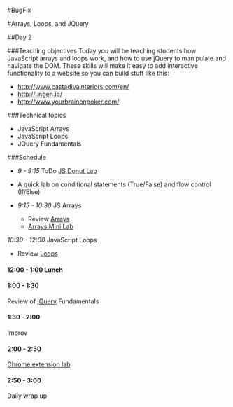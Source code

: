 #BugFix

#Arrays, Loops, and JQuery

##Day 2 

###Teaching objectives
Today you will be teaching students how JavaScript arrays and loops work, and how to use jQuery to manipulate and navigate the DOM. These skills will make it easy to add interactive functionality to a website so you can build stuff like this:
  + http://www.castadivainteriors.com/en/
  + http://i.ngen.io/
  + http://www.yourbrainonpoker.com/

###Technical topics
+ JavaScript Arrays
+ JavaScript Loops
+ JQuery Fundamentals

###Schedule

+ *9 - 9:15* ToDo [JS Donut Lab](https://learn.co/admin/lessons/5249)
+ A quick lab on conditional statements (True/False) and flow control (If/Else)

+ *9:15 - 10:30* JS Arrays
  + Review [Arrays](https://learn.co/admin/lessons/5190)
  + [Arrays Mini Lab](https://learn.co/admin/lessons/5206)

*10:30 - 12:00* JavaScript Loops
+ Review [Loops](https://learn.co/admin/lessons/5190)

#### 12:00 - 1:00 Lunch

#### 1:00 - 1:30 
Review of [jQuery](https://learn.co/admin/lessons/5190) Fundamentals

#### 1:30 - 2:00 
Improv

#### 2:00 - 2:50 
[Chrome extension lab](https://learn.co/admin/lessons/5235)

#### 2:50 - 3:00 
Daily wrap up
